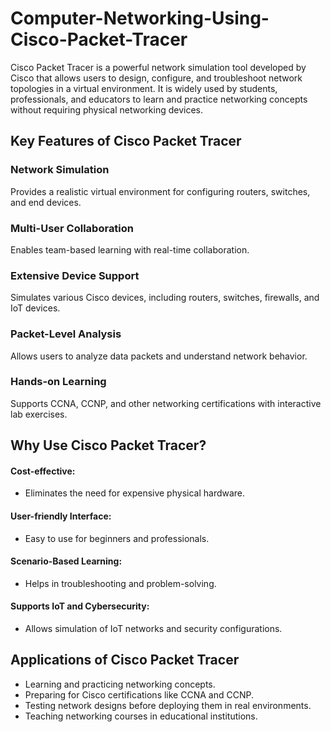 # Computer-Networking-Using-Cisco-Packet-Tracer

Cisco Packet Tracer is a powerful network simulation tool developed by Cisco that allows users to design, configure, and troubleshoot network topologies in a virtual environment. It is widely used by students, professionals, and educators to learn and practice networking concepts without requiring physical networking devices.

## Key Features of Cisco Packet Tracer

### Network Simulation 
Provides a realistic virtual environment for configuring routers, switches, and end devices.
### Multi-User Collaboration 
Enables team-based learning with real-time collaboration.
### Extensive Device Support  
Simulates various Cisco devices, including routers, switches, firewalls, and IoT devices.
### Packet-Level Analysis
Allows users to analyze data packets and understand network behavior.
### Hands-on Learning
Supports CCNA, CCNP, and other networking certifications with interactive lab exercises.

## Why Use Cisco Packet Tracer?

#### Cost-effective: 

* Eliminates the need for expensive physical hardware.
  
#### User-friendly Interface: 
* Easy to use for beginners and professionals.
#### Scenario-Based Learning: 
* Helps in troubleshooting and problem-solving.
#### Supports IoT and Cybersecurity: 
* Allows simulation of IoT networks and security configurations.

## Applications of Cisco Packet Tracer

* Learning and practicing networking concepts.
* Preparing for Cisco certifications like CCNA and CCNP.
* Testing network designs before deploying them in real environments.
* Teaching networking courses in educational institutions.
